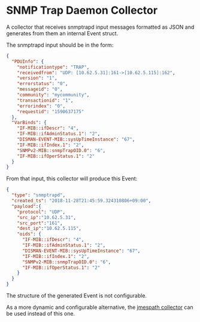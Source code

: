 # SNMP Trap Daemon Collector

A collector that receives snmptrapd input messages formatted as JSON and generates 
from them an internal Event struct. 

The snmptrapd input should be in the form:
```json
{
  "PDUInfo": {
    "notificationtype": "TRAP",
    "receivedfrom": "UDP: [10.62.5.31]:161->[10.62.5.115]:162",
    "version": "1",
    "errorstatus": "0",
    "messageid": "0",
    "community": "mycommunity",
    "transactionid": "1",
    "errorindex": "0",
    "requestid": "1590637175"
  },
  "VarBinds": {
    "IF-MIB::ifDescr": "4",
    "IF-MIB::ifAdminStatus.1": "2",
    "DISMAN-EVENT-MIB::sysUpTimeInstance": "67",
    "IF-MIB::ifIndex.1": "2",
    "SNMPv2-MIB::snmpTrapOID.0": "6",
    "IF-MIB::ifOperStatus.1": "2"
  }
}
```

From that input, this collector will produce this Event:
```json
{
  "type": "snmptrapd",
  "created_ts": "2018-11-28T21:45:59.324310806+09:00",
  "payload":{
    "protocol": "UDP",
    "src_ip":"10.62.5.31",
    "src_port":"161",
    "dest_ip":"10.62.5.115",
    "oids": {
      "IF-MIB::ifDescr": "4",
      "IF-MIB::ifAdminStatus.1": "2",
      "DISMAN-EVENT-MIB::sysUpTimeInstance": "67",
      "IF-MIB::ifIndex.1": "2",
      "SNMPv2-MIB::snmpTrapOID.0": "6",
      "IF-MIB::ifOperStatus.1": "2"
    }
  }
}
``` 

The structure of the generated Event is not configurable.

As a more dynamic and configurable alternative, the [jmespath collector](../jmespath/doc/README.md)
can be used instead of this one.